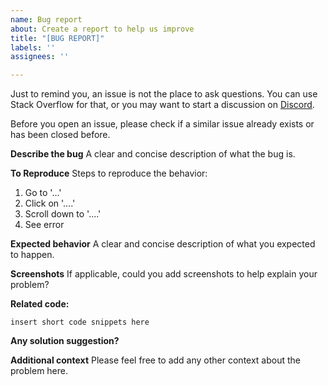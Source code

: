 ```yaml
---
name: Bug report
about: Create a report to help us improve
title: "[BUG REPORT]"
labels: ''
assignees: ''

---
```


Just to remind you, an issue is not the place to ask questions. You can use Stack Overflow for that, or you may want to start a discussion on [Discord](https://discord.gg/H2UpdzbbRJ).

Before you open an issue, please check if a similar issue already exists or has been closed before.

**Describe the bug**
A clear and concise description of what the bug is.

**To Reproduce**
Steps to reproduce the behavior:
1. Go to '...'
2. Click on '....'
3. Scroll down to '....'
4. See error

**Expected behavior**
A clear and concise description of what you expected to happen.

**Screenshots**
If applicable, could you add screenshots to help explain your problem?

**Related code:**

```
insert short code snippets here
```

**Any solution suggestion?**

**Additional context**
Please feel free to add any other context about the problem here.
